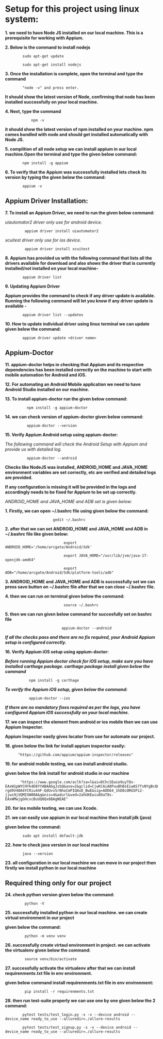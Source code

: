 # Setup for this project using linux system:

**1. we need to have Node JS installed on our local machine. This is a prerequisite for working with Appium.**

**2. Below is the command to install nodejs**

            sudo apt-get update

            sudo apt-get install nodejs

**3. Once the installation is complete, open the terminal and type the command**

            "node -v" and press enter.

**It should show the latest version of Node, confirming that node has been installed successfully on your local machine.**

**4. Next, type the command**

                npm -v

**it should show the latest version of npm installed on your machine. npm comes bundled with node and should get installed automatically with Node JS.**

**5. complition of all node setup we can install appium in our local machine.Open the terminal and type the given below command:**

            npm install -g appium

**6. To verify that the Appium was successfully installed lets check its version by typing the given below the command:**

            appium -v

## Appium Driver Installation:

**7. To install an Appium Driver, we need to run the given below command:**

*uiautomator2 driver only use for android device.*

             appium driver install uiautomator2

*xcuitest driver only use for ios device.*

             appium driver install xcuitest

**8. Appium has provided us with the following command that lists all the drivers available for download and also shows the driver that is currently installed/not installed on your local machine-**

            appium driver list

**9. Updating Appium Driver**

**Appium provides the command to check if any driver update is available. Running the following command will let you know if any driver update is available -**

            appium driver list --updates

**10. How to update individual driver using linux terminal we can update given below the command:**

            appium driver update <driver name>

## Appium-Doctor

**11. appium-doctor helps in checking that Appium and its respective dependencies has been installed correctly on the machine to start with mobile automation for Android and iOS.**

**12. For automating an Android Mobile application we need to have Android Studio installed on our machine.**

**13. To install appium-doctor run the given below command:**

              npm install -g appium-doctor


**14. we can check version of appium-doctor given below command:**

              appium-doctor --version

**15. Verify Appium Android setup using appium-doctor:**

*The following command will check the Android Setup with Appium and provide us with detailed log.*

              appium-doctor --android


__Checks like NodeJS was installed, ANDROID_HOME and JAVA_HOME environment variables are set correctly,
etc are verified and detailed logs are provided.__

__If any configuration is missing it will be provided in the logs and accordingly needs to be
fixed for Appium to be set up correctly.__

*ANDROID_HOME and JAVA_HOME and ADB set is given below:*

__1. Firstly, we can open ~/.bashrc file using given below the command:__

                          gedit ~/.bashrc

__2. after that we can set ANDROID_HOME and JAVA_HOME and ADB in ~/.bashrc file like given below:__

                               export ANDROID_HOME='/home/arcgate/Android/Sdk'

                               export JAVA_HOME="/usr/lib/jvm/java-17-openjdk-amd64"

                               export ADB="/home/arcgate/Android/Sdk/platform-tools/adb"


__3. ANDROID_HOME and JAVA_HOME and ADB is successfully set we can press save button on ~/.bashrc file after that we can close ~/.bashrc file.__

__4. then we can run on terminal given below the command:__

                               source ~/.bashrc

__5. then we can run given below command for succesfully set on bashrc file__

                              appium-doctor --android


***If all the checks pass and there are no fix required, your Android Appium setup is configured correctly.***

**16. Verify Appium iOS setup using appium-doctor:**

***Before running Appium doctor check for iOS setup, make sure you have installed carthage package. carthage package install given below the command***

               npm install -g carthage

***To verify the Appium iOS setup, given below the command:***

               appium-doctor --ios

***If there are no mandatory fixes required as per the logs, you have configured Appium iOS successfully on your local machine.***


**17. we can inspect the element from android or ios mobile then we can use Appium Inspector.**
        
__Appium Inspector easily gives locator from use for automate our project.__

**18. given below the link for install appium inspector easily:**

          "https://github.com/appium/appium-inspector/releases"


**19. for android mobile testing, we can install android studio.**

__given below the link install for android studio in our machine__

           "https://www.google.com/aclk?sa=l&ai=DChcSEwie9uyT8s-EAxW1pWYCHYk4D8YYABAAGgJzbQ&ase=2&gclid=CjwKCAiA0PuuBhBsEiwAS7fsNYgBcQC1tueO08R3jyRwv2sTuh-rgd9V40A4YCRiu44F-QdUvv5rNhoCmPIQAvD_BwE&sig=AOD64_1hD0cORG5Pi2-jjws9jVQMIXW00A&q&nis=4&adurl&ved=2ahUKEwiu8OaT8s-EAxWMwjgGHcxcBuUQ0Qx6BAgNEAE"

**20. for ios mobile testing, we can use Xcode.**

**21. we can easily use appium in our local machine then install jdk (java)**

__given below the command:__

            sudo apt install default-jdk

**22. how to check java version in our local machine**

            java --version

**23. all configuration in our local machine we can move in our project then firstly we install python in our local machine**

## Required thing only for our project

**24. check python version given below the command:**

             python -V

**25. successfully installed python in our local machine. we can create virtual environment in our project**

__given below the command:__

             python -m venv venv

**26. successfully create virtaul environment in project. we can activate the virtualenv given below the command:**

             source venv/bin/activate

**27. successfully activate the virtualenv after that we can install requirenments.txt file in env environment.**

__given below command install requirenments.txt file in env environment:__

             pip install -r requirenments.txt


**28. then run test-suite properly we can use one by one given below the 2 command:**


            pytest tests/test_login.py -s -v --device android --device_name ready_to_use --alluredir=./allure-results

            pytest tests/test_signup.py -s -v --device android --device_name ready_to_use --alluredir=./allure-results
